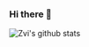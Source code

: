 ### Hi there 👋
![Zvi's github stats](https://github-readme-stats.vercel.app/api?username=zvigrinberg&count_private=true&show_icons=true&theme=tokyonight)
<!--
**zvigrinberg/zvigrinberg** is a ✨ _special_ ✨ repository because its `README.md` (this file) appears on your GitHub profile.

Here are some ideas to get you started:

- 🔭 I’m currently working on ...
- 🌱 I’m currently learning ...
- 👯 I’m looking to collaborate on ...
- 🤔 I’m looking for help with ...
- 💬 Ask me about ...
- 📫 How to reach me: ...
- 😄 Pronouns: ...
- ⚡ Fun fact: ...
-->
